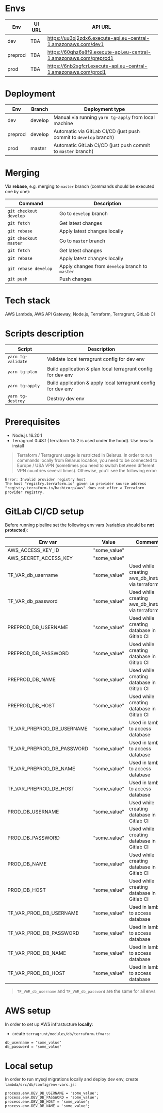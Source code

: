 # Envs

| Env      | UI URL  | API URL                                                            |
| -------- | ------- | ------------------------------------------------------------------ |
| dev      | TBA     | https://uu3xj2zdx6.execute-api.eu-central-1.amazonaws.com/dev1     |
| preprod  | TBA     | https://60qhz6s8f9.execute-api.eu-central-1.amazonaws.com/preprod1 |
| prod     | TBA     | https://6nb2sgfcrl.execute-api.eu-central-1.amazonaws.com/prod1    |

# Deployment

| Env      | Branch      | Deployment type                                                   |
| -------- | ----------- | ----------------------------------------------------------------- |
| dev      | develop     | Manual via running `yarn tg-apply` from local machine             |
| preprod  | develop     | Automatic via GitLab CI/CD (just push commit to `develop` branch) |
| prod     | master      | Automatic GitLab CI/CD  (just push commit to `master` branch)     |

# Merging

Via **rebase**, e.g. merging to `master` branch (commands should be executed one by one):

| Command                | Description                                     |
| ---------------------- | ----------------------------------------------- |
| `git checkout develop` | Go to `develop` branch                          |
| `git fetch`            | Get latest changes                              |
| `git rebase`           | Apply latest changes locally                    |
| `git checkout master`  | Go to `master` branch                           |
| `git fetch`            | Get latest changes                              |
| `git rebase`           | Apply latest changes locally                    |
| `git rebase develop`   | Apply changes from `develop` branch to `master` |
| `git push`             | Push changes                                    |

# Tech stack

AWS Lambda, AWS API Gateway, Node.js, Terraform, Terragrunt, GitLab CI

# Scripts description

| Script                           | Description                                                          |
| -------------------------------- | -------------------------------------------------------------------- | 
| `yarn tg-validate`               | Validate local terragrunt config for dev env                         |
| `yarn tg-plan`                   | Build application & plan local terragrunt config for dev env         |
| `yarn tg-apply`                  | Build application & apply local terragrunt config for dev env        |
| `yarn tg-destroy`                | Destroy dev env                                                      |

# Prerequisites
- Node.js 16.20.1
- Terragrunt 0.48.1 (Terraform 1.5.2 is used under the hood). Use `brew` to install
> Terraform / Terragrunt usage is restricted in Belarus. In order to run commands locally from Belarus location, you need to be connected to Europe / USA VPN (sometimes you need to switch between different VPN countries several times). Othewise, you'll see the following error:
```
Error: Invalid provider registry host
The host "registry.terraform.io" given in provider source address "registry.terraform.io/hashicorp/aws" does not offer a Terraform provider registry.
```

# GitLab CI/CD setup
Before running pipeline set the following env vars (variables should be **not protected**):

| Env var                      | Value        | Comments                                              |
| ---------------------------- | ------------ | ----------------------------------------------------- |
| AWS_ACCESS_KEY_ID            | "some_value" |                                                       |
| AWS_SECRET_ACCESS_KEY        | "some_value" |                                                       |
| TF_VAR_db_username           | "some_value" | Used while creating aws_db_instance via terraform     |
| TF_VAR_db_password           | "some_value" | Used while creating aws_db_instance via terraform     |
| PREPROD_DB_USERNAME          | "some_value" | Used while creating database in Gitlab CI             |
| PREPROD_DB_PASSWORD          | "some_value" | Used while creating database in Gitlab CI             |
| PREPROD_DB_NAME              | "some_value" | Used while creating database in Gitlab CI             |
| PREPROD_DB_HOST              | "some_value" | Used while creating database in Gitlab CI             |
| TF_VAR_PREPROD_DB_USERNAME   | "some_value" | Used in lambdas to access database                    |
| TF_VAR_PREPROD_DB_PASSWORD   | "some_value" | Used in lambdas to access database                    |
| TF_VAR_PREPROD_DB_NAME       | "some_value" | Used in lambdas to access database                    |
| TF_VAR_PREPROD_DB_HOST       | "some_value" | Used in lambdas to access database                    |
| PROD_DB_USERNAME             | "some_value" | Used while creating database in Gitlab CI             |
| PROD_DB_PASSWORD             | "some_value" | Used while creating database in Gitlab CI             |
| PROD_DB_NAME                 | "some_value" | Used while creating database in Gitlab CI             |
| PROD_DB_HOST                 | "some_value" | Used while creating database in Gitlab CI             |
| TF_VAR_PROD_DB_USERNAME      | "some_value" | Used in lambdas to access database                    |
| TF_VAR_PROD_DB_PASSWORD      | "some_value" | Used in lambdas to access database                    |
| TF_VAR_PROD_DB_NAME          | "some_value" | Used in lambdas to access database                    |
| TF_VAR_PROD_DB_HOST          | "some_value" | Used in lambdas to access database                    |

> `TF_VAR_db_username` and `TF_VAR_db_password` are the same for all envs

# AWS setup
In order to set up AWS infrastucture **locally**:
- create `terragrunt/modules/db/terraform.tfvars`:
```
db_username = "some_value"
db_password = "some_value"
```

# Local setup
In order to run mysql migrations locally and deploy dev env, create `lambda/src/db/config/env-vars.js`:
```
process.env.DEV_DB_USERNAME = 'some_value';
process.env.DEV_DB_PASSWORD = 'some_value';
process.env.DEV_DB_HOST = 'some_value';
process.env.DEV_DB_NAME = 'some_value';
```
